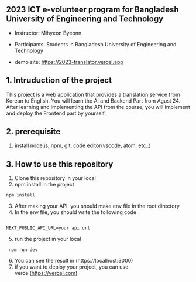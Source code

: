 ## 2023 ICT e-volunteer program for Bangladesh University of Engineering and Technology

- Instructor: Mihyeon Byeonn

- Participants: Students in Bangladesh University of Engineering and Technology

- demo site: https://2023-translator.vercel.app

## 1. Intruduction of the project

This project is a web application that provides a translation service from Korean to English.
You will learn the AI and Backend Part from Agust 24.
After learning and implementing the API from the course, you will implement and deploy the Frontend part by yourself.

## 2. prerequisite

1. install node.js, npm, git, code editor(vscode, atom, etc..)

## 3. How to use this repository

1. Clone this repository in your local
2. npm install in the project

```
npm install
```

3. After making your API, you should make env file in the root directory
4. In the env file, you should write the following code

```

NEXT_PUBLIC_API_URL=your api url

```

5. run the project in your local

```
 npm run dev
```

6. You can see the result in (https://localhost:3000)
7. if you want to deploy your project, you can use vercel(https://vercel.com)
